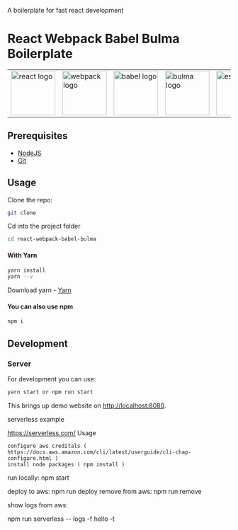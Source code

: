 A boilerplate for fast react development
<h1>React Webpack Babel Bulma Boilerplate</h1>

<table style="border: none;margin:0 auto;">
  <tr style="border: none;">
      <td style="border: none;">
      <img src="https://upload.wikimedia.org/wikipedia/commons/a/a7/React-icon.svg" alt="react logo" width=100/>
    </td>
    <td style="border: none;">
      <img src="https://github.com/webpack/media/blob/master/logo/icon-square-big.png?raw=true" alt="webpack logo" width=100/>
    </td>
    <td style="border: none;">
      <img src="https://github.com/babel/logo/blob/master/babel.png" alt="babel logo" width=100/>
    </td>
    <td style="border: none;">
      <img src="https://bulma.io/images/bulma-logo.png" alt="bulma logo" width=100/>
    </td>
    <td style="border: none;">
      <img src="https://d33wubrfki0l68.cloudfront.net/204482ca413433c80cd14fe369e2181dd97a2a40/092e2/assets/img/logo.svg" alt="eslint logo" width=100/>
    </td>
    <td style="border: none;">
      <img src="https://prettier.io/icon.png" alt="prettier logo" width=100/>
    </td>
  </tr>
</table>

## Prerequisites

- [NodeJS](https://nodejs.org/)
- [Git](https://git-scm.com/)

## Usage

Clone the repo:

```bash
git clone 
```

Cd into the project folder

```bash
cd react-webpack-babel-bulma
```

#### With Yarn

```bash
yarn install
yarn --v
```
Download yarn - [Yarn](https://classic.yarnpkg.com/en/docs/install/)

#### You can also use npm

```bash
npm i
```

## Development

### Server

For development you can use:

```bash
yarn start or npm run start
```

This brings up demo website on [http://localhost:8080](http://localhost:8080).


serverless example

https://serverless.com/
Usage

    configure aws creditals ( https://docs.aws.amazon.com/cli/latest/userguide/cli-chap-configure.html )
    install node packages ( npm install )

run locally: npm start

deploy to aws: npm run deploy remove from aws: npm run remove

show logs from aws:

npm run serverless -- logs -f hello -t
